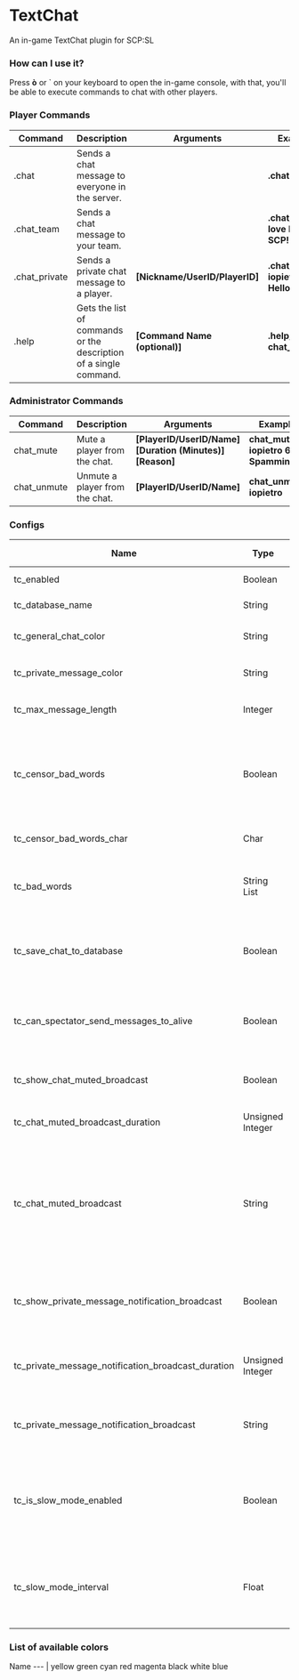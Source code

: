 # TextChat
An in-game TextChat plugin for SCP:SL

### How can I use it?

Press **ò** or ` on your keyboard to open the in-game console, with that, you'll be able to execute commands to chat with other players.

### Player Commands

| Command | Description | Arguments | Example |
| -------------- | ---------------------------------- | ------------------------ | -------------------- |
| .chat | Sends a chat message to everyone in the server. | | **.chat Hi all!** |
| .chat_team | Sends a chat message to your team. | | **.chat_team I love being SCP!** |
| .chat_private | Sends a private chat message to a player. | **[Nickname/UserID/PlayerID]** | **.chat_private iopietro Hello!** | 
| .help | Gets the list of commands or the description of a single command. | **[Command Name (optional)]** | **.help/.help chat_team** |


### Administrator Commands

| Command | Description | Arguments | Example |
| -------------- | ---------------------------------- | ------------------------ | -------------------- |
| chat_mute | Mute a player from the chat. | **[PlayerID/UserID/Name] [Duration (Minutes)] [Reason]** | **chat_mute iopietro 600 Spamming** |
| chat_unmute | Unmute a player from the chat. | **[PlayerID/UserID/Name]** | **chat_unmute iopietro** |

### Configs

Name | Type | Default Value | Description
--- | --- | --- | ------
tc_enabled | Boolean | True | Enable/Disable the plugin.
tc_database_name | String | TextChat | The name of the Database.
tc_general_chat_color | String | cyan | The color of the general chat.
tc_private_message_color | String | magenta | The color of private messages.
tc_max_message_length | Integer | 75 | The maximum length of a message.
tc_censor_bad_words | Boolean | False | If enabled, every message will be censored, by picking words from the bad words list.
tc_censor_bad_words_char | Char | * | The character used to censor messages.
tc_bad_words | String List | Empty | The list of words that will be censored in every message.
tc_save_chat_to_database | Boolean | True | If enabled, every message sent by players, will be saved into the database.
tc_can_spectator_send_messages_to_alive | Boolean | False | If enabled, spectators will be able to send messages to alive players.
tc_show_chat_muted_broadcast | Boolean | True | If enabled, a broadcast will alert the muted player.
tc_chat_muted_broadcast_duration | Unsigned Integer | 10 | The duration of the muted broadcast.
tc_chat_muted_broadcast | String | You have been muted from the chat for {0} minutes, reason: {1} | The broadcast message that will be shown to the muted player (**{0}** and **{1}** are placeholders for the duration and the reasion of the mute).
tc_show_private_message_notification_broadcast | Boolean | False | If enabled, a broadcast is shown to players that receive private messages.
tc_private_message_notification_broadcast_duration | Unsigned Integer | 6 | The duration of the private message notification broadcast.
tc_private_message_notification_broadcast | String | You received a private message! | The broadcast message that will be shown to the notified player.
tc_is_slow_mode_enabled | Boolean | True | If enabled, a player will be able to send another message, only after a certain amount of time.
tc_slow_mode_interval | Float | 0.75 | The number of seconds that will have to pass before a player can send another message.

### List of available colors

Name
--- |
yellow 
green 
cyan
red
magenta
black
white
blue

